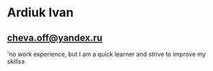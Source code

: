 # Ardiuk Ivan
## cheva.off@yandex.ru
'no work experience, but I am a quick learner and strive to improve my skillsэ

